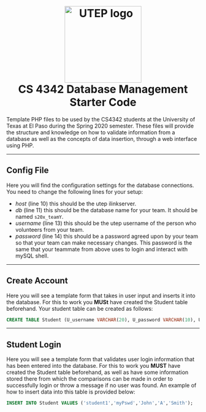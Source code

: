 <h1 align="center">
  <br>
  <img src="https://image.flaticon.com/icons/svg/178/178389.svg" alt="UTEP logo" width="200">
  <br>
  CS 4342 Database Management Starter Code
  <br>
</h1>

Template PHP files to be used by the CS4342 students at the University of Texas at El Paso during the Spring 2020 semester. These files will provide the structure and knowledge on how to validate information from a database as well as the concepts of data insertion, through a web interface using PHP.

---
## Config File
Here you will find the configuration settings for the database connections. You need to change the following lines for your setup:
- *host* (line 10) this should be the utep ilinkserver. 
- *db* (line 11) this should be the database name for your team. It should be named `s20x_teamY`.
- *username* (line 13) this should be the utep username of the person who volunteers from your team.
- *password* (line 14) this should be a password agreed upon by your team so that your team can make necessary changes. This password is the same that your teammate from above uses to login and interact with mySQL shell.

---
## Create Account
Here you will see a template form that takes in user input and inserts it into the database. For this to work you **MUSt** have created the Student table beforehand. Your student table can be created as follows:

```SQL
CREATE TABLE Student (U_username VARCHAR(20), U_password VARCHAR(10), U_first VARCHAR (20), U_middle VARCHAR(20), U_last VARCHAR(20));
```
---
## Student Login
Here you will see a template form that validates user login information that has been entered into the database. For this to work you **MUST** have created the Student table beforehand, as well as have some information stored there from which the 
comparisons can be made in order to successfully login or throw a message if no user was found. An example of how to insert data into this table is provided below:

```SQL
INSERT INTO Student VALUES ('student1','myPswd','John','A','Smith');
```
